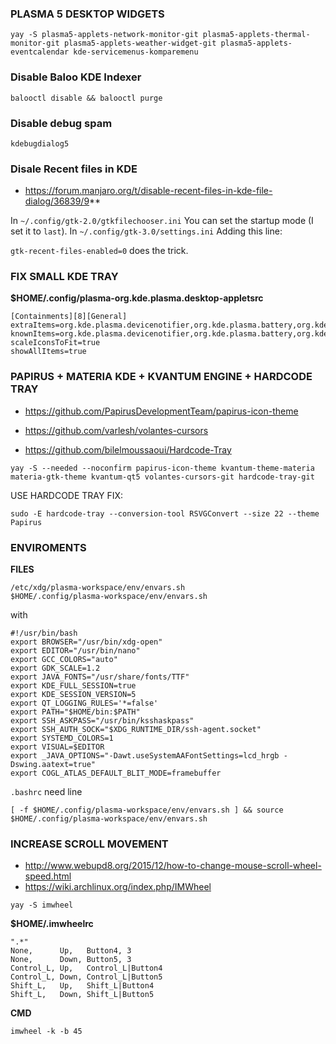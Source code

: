 ### PLASMA 5 DESKTOP WIDGETS

`yay -S plasma5-applets-network-monitor-git plasma5-applets-thermal-monitor-git plasma5-applets-weather-widget-git plasma5-applets-eventcalendar kde-servicemenus-komparemenu` </br>

### Disable Baloo KDE Indexer
```
balooctl disable && balooctl purge
```
### Disable debug spam
```
kdebugdialog5
```

### Disale Recent files in KDE

- https://forum.manjaro.org/t/disable-recent-files-in-kde-file-dialog/36839/9**

In `~/.config/gtk-2.0/gtkfilechooser.ini` You can set the startup mode (I set it to `last`).
In `~/.config/gtk-3.0/settings.ini` Adding this line:

`gtk-recent-files-enabled=0` does the trick.

### FIX SMALL KDE TRAY

**$HOME/.config/plasma-org.kde.plasma.desktop-appletsrc**

```
[Containments][8][General]
extraItems=org.kde.plasma.devicenotifier,org.kde.plasma.battery,org.kde.plasma.keyboardindicator,org.kde.plasma.networkmanagement,org.kde.plasma.printmanager,org.kde.kdeconnect,org.kde.plasma.bluetooth,org.kde.plasma.notifications,org.kde.plasma.volume,org.kde.plasma.mediacontroller
knownItems=org.kde.plasma.devicenotifier,org.kde.plasma.battery,org.kde.plasma.keyboardindicator,org.kde.plasma.mediacontroller,org.kde.plasma.nightcolorcontrol,org.kde.plasma.networkmanagement,org.kde.plasma.printmanager,org.kde.kdeconnect,org.kde.plasma.bluetooth,org.kde.plasma.notifications,org.kde.plasma.clipboard,org.kde.plasma.volume
scaleIconsToFit=true
showAllItems=true
```

### PAPIRUS + MATERIA KDE + KVANTUM ENGINE + HARDCODE TRAY

- https://github.com/PapirusDevelopmentTeam/papirus-icon-theme

- https://github.com/varlesh/volantes-cursors

- https://github.com/bilelmoussaoui/Hardcode-Tray

`yay -S --needed --noconfirm papirus-icon-theme kvantum-theme-materia materia-gtk-theme kvantum-qt5 volantes-cursors-git hardcode-tray-git` </br>

USE HARDCODE TRAY FIX:
```
sudo -E hardcode-tray --conversion-tool RSVGConvert --size 22 --theme Papirus
```

### ENVIROMENTS

**FILES**
```
/etc/xdg/plasma-workspace/env/envars.sh
$HOME/.config/plasma-workspace/env/envars.sh
``` 
with
```
#!/usr/bin/bash
export BROWSER="/usr/bin/xdg-open"
export EDITOR="/usr/bin/nano"
export GCC_COLORS="auto"
export GDK_SCALE=1.2
export JAVA_FONTS="/usr/share/fonts/TTF"
export KDE_FULL_SESSION=true
export KDE_SESSION_VERSION=5
export QT_LOGGING_RULES='*=false'
export PATH="$HOME/bin:$PATH"
export SSH_ASKPASS="/usr/bin/ksshaskpass"
export SSH_AUTH_SOCK="$XDG_RUNTIME_DIR/ssh-agent.socket"
export SYSTEMD_COLORS=1
export VISUAL=$EDITOR
export _JAVA_OPTIONS="-Dawt.useSystemAAFontSettings=lcd_hrgb -Dswing.aatext=true"
export COGL_ATLAS_DEFAULT_BLIT_MODE=framebuffer
```

`.bashrc` need line
```
[ -f $HOME/.config/plasma-workspace/env/envars.sh ] && source $HOME/.config/plasma-workspace/env/envars.sh
```

### INCREASE SCROLL MOVEMENT

- http://www.webupd8.org/2015/12/how-to-change-mouse-scroll-wheel-speed.html
- https://wiki.archlinux.org/index.php/IMWheel

```
yay -S imwheel
```

**$HOME/.imwheelrc**

```
".*"
None,      Up,   Button4, 3
None,      Down, Button5, 3
Control_L, Up,   Control_L|Button4
Control_L, Down, Control_L|Button5
Shift_L,   Up,   Shift_L|Button4
Shift_L,   Down, Shift_L|Button5
```

**CMD**
```
imwheel -k -b 45
```
